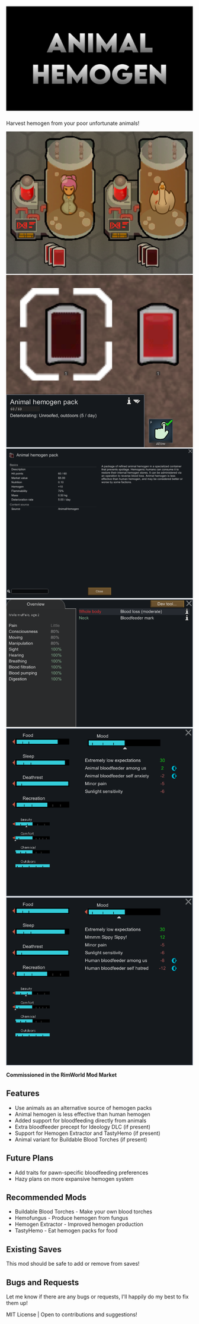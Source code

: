# ![AnimalHemogen](./About/Preview.png)

Harvest hemogen from your poor unfortunate animals!

![Hemogen Extractor Pair](./Images/HemogenExtractorPair.png)
![Hemogen Packs](./Images/HemogenPacks.png)
![Animal Hemogen Pack Info](./Images/AnimalHemogenPackInfo.png)
![Bloodfed Muffalo](./Images/BloodfedMuffalo.png)
![Animal Bloodfeeder Reaction](./Images/NeedsAnimalBloodfeeder.png)
![Human Bloodfeeder Reaction](./Images/NeedsHumanBloodfeeder.png)

**Commissioned in the RimWorld Mod Market**

## Features

- Use animals as an alternative source of hemogen packs
- Animal hemogen is less effective than human hemogen
- Added support for bloodfeeding directly from animals
- Extra bloodfeeder precept for Ideology DLC (if present)
- Support for Hemogen Extractor and TastyHemo (if present)
- Animal variant for Buildable Blood Torches (if present)

## Future Plans

- Add traits for pawn-specific bloodfeeding preferences
- Hazy plans on more expansive hemogen system

## Recommended Mods

- Buildable Blood Torches - Make your own blood torches
- Hemofungus - Produce hemogen from fungus
- Hemogen Extractor - Improved hemogen production
- TastyHemo - Eat hemogen packs for food

## Existing Saves

This mod should be safe to add or remove from saves!

## Bugs and Requests

Let me know if there are any bugs or requests, I'll happily do my best to fix them up!

MIT License | Open to contributions and suggestions!

